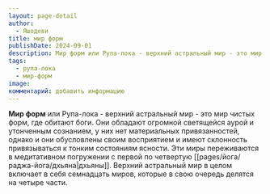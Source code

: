 ```yaml
---
layout: page-detail
author:
  - Яшодеви
title: мир форм
publishDate: 2024-09-01
description: Мир форм или Рупа-лока - верхний астральный мир - это мир чистых форм, где обитают боги.
tags:
  - рупа-лока
  - мир-форм
image: 
комментарий: добавить информацию
---
```

**Мир форм** или Рупа-лока - верхний астральный мир - это мир чистых форм, где обитают боги. Они обладают огромной светящейся аурой и утонченным сознанием, у них нет материальных привязанностей, однако и они обусловлены своим восприятием и имеют склонность привязываться к тонким состояниям ясности. Эти миры переживаются в медитативном погружении с первой по четвертую [[pages/йога/раджа-йога/дхьяна|дхьяны]]. Верхний астральный мир в целом включает в себя семнадцать миров, которые в свою очередь делятся на четыре части.

